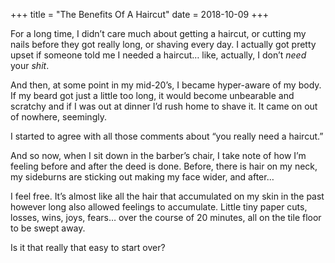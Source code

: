 +++
title = "The Benefits Of A Haircut"
date = 2018-10-09
+++

For a long time, I didn’t care much about getting a haircut, or cutting my nails before they got really long, or shaving every day. I actually got pretty upset if someone told me I needed a haircut… like, actually, I don’t _need_ your _shit_. 

And then, at some point in my mid-20’s, I became hyper-aware of my body. If my beard got just a little too long, it would become unbearable and scratchy and if I was out at dinner I’d rush home to shave it. It came on out of nowhere, seemingly. 

I started to agree with all those comments about “you really need a haircut.” 

And so now, when I sit down in the barber’s chair, I take note of how I’m feeling before and after the deed is done. Before, there is hair on my neck, my sideburns are sticking out making my face wider, and after…

I feel free. It’s almost like all the hair that accumulated on my skin in the past however long also allowed feelings to accumulate. Little tiny paper cuts, losses, wins, joys, fears… over the course of 20 minutes, all on the tile floor to be swept away.

Is it that really that easy to start over?